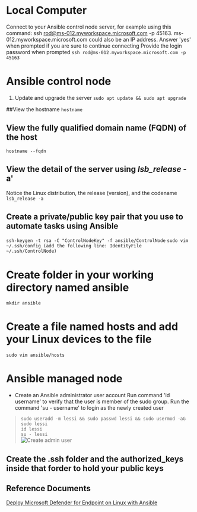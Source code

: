 # Local Computer
Connect to your Ansible control node server, for example using this command: ssh rod@ms-012.myworkspace.microsoft.com -p 45163.
ms-012.myworkspace.microsoft.com could also be an IP address.
Answer 'yes' when prompted if you are sure to continue connecting
Provide the login password when prompted
```ssh rod@ms-012.myworkspace.microsoft.com -p 45163```

# Ansible control node
1. Update and upgrade the server
```sudo apt update && sudo apt upgrade```

##View the hostname
```hostname```

## View the fully qualified domain name (FQDN) of the host
```hostname --fqdn```

## View the detail of the server using _lsb_release_ -a'
Notice the Linux distribution, the release (version), and the codename
``` lsb_release -a```

## Create a private/public key pair that you use to automate tasks using Ansible
```ssh-keygen -t rsa -C "ControlNodeKey" -f ansible/ControlNode```
```sudo vim ~/.ssh/config (add the following line: IdentityFile ~/.ssh/ControlNode)```


# Create folder in your working directory named ansible
```mkdir ansible```

# Create a file named hosts and add your Linux devices to the file
```sudo vim ansible/hosts```


# Ansible managed node

* Create an Ansible administrator user account
Run command 'id username' to verify that the user is member of the sudo group.
Run the command 'su - username' to login as the newly created user
>```sudo useradd -m lessi && sudo passwd lessi && sudo usermod -aG sudo lessi```<br>
>```id lessi```<br>
>```su - lessi```<br>
![Create admin user](image-1.png "create admin user")

## Create the .ssh folder and the authorized_keys inside that forder to hold your public keys


## Reference Documents
[Deploy Microsoft Defender for Endpoint on Linux with Ansible](https://learn.microsoft.com/en-us/microsoft-365/security/defender-endpoint/linux-install-with-ansible?view=o365-worldwide)


